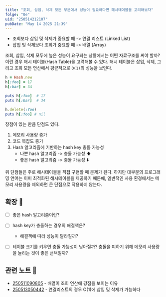 ```yaml
---
title: "조회, 삽입, 삭제 모든 부분에서 성능이 필요하다면 해시테이블을 고려해보자"
folge: "0e"
uid: "250514212107"
pubDate: "May 14 2025 21:39"
---
```


- 조회보다 삽입 및 삭제가 중요할 때 -> 연결 리스트 (Linked List)
- 삽입 및 삭제보다 조회가 중요할 때 -> 배열 (Array)

조회, 삽입, 삭제 모두에 높은 성능이 요구되는 상황에서는 어떤 자료구조를 써야 할까?  
이런 경우 해시 테이블(Hash Table)을 고려해볼 수 있다. 해시 테이블은 삽입, 삭제, 그리고 조회 모든 연산에서 평균적으로 `O(1)`의 성능을 보인다.

```rb
h = Hash.new
h[:foo] = 17
h[:bar] = 34

puts h[:foo]  # 17
puts h[:bar]  # 34

h.delete(:foo)
puts h[:foo] # nil
```

장점이 있는 만큼 단점도 있다.

1. 메모리 사용량 증가
2. 코드 복잡도 증가
3. Hash 알고리즘에 기반하는 hash key 충돌 가능성
   * 나쁜 hash 알고리즘 -> 충돌 가능성 ⬆️
   * 좋은 hash 알고리즘 -> 충돌 가능성 ⬇️

위 단점들은 주로 해시테이블을 직접 구현할 때 문제가 된다.  하지만 대부분의 프로그래밍 언어는 이미 최적화된 해시테이블을 제공하기 때문에, 일반적인 사용 환경에서는 메모리 사용량을 제외하면 큰 단점으로 작용하지 않는다.

## 확장 🌱
- [ ] 좋은 hash 알고리즘이란?
- [ ] hash key가 충돌하는 경우의 해결책은?
  * 해결책에 따라 성능이 달라질까?
- [ ] 테이블 크기를 키우면 충돌 가능성이 낮아질까? 충돌을 피하기 위해 메모리 사용량을 늘리는 것이 좋은 선택일까?


## 관련 노트 📘
- [250511090805](/note/250511090805) - 배열이 조회 연산에 강점을 보이는 이유
- [250513050442](/note/250513050442) - 연결리스트의 경우 O(1)에 삽입 및 삭제가 가능하다